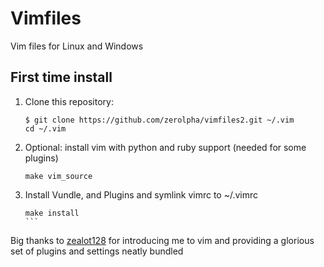 Vimfiles
========

Vim files for Linux and Windows


## First time install

1. Clone this repository:

    ```
    $ git clone https://github.com/zerolpha/vimfiles2.git ~/.vim
    cd ~/.vim
    ````


2. Optional: install vim with python and ruby support (needed for some plugins)

    ```
    make vim_source
    ```

3. Install Vundle, and Plugins and symlink vimrc to ~/.vimrc

    ````
   make install
    ```
Big thanks to [zealot128](https://github.com/zealot128/vimfiles2) for introducing me to vim and providing a glorious set of plugins and settings neatly bundled

